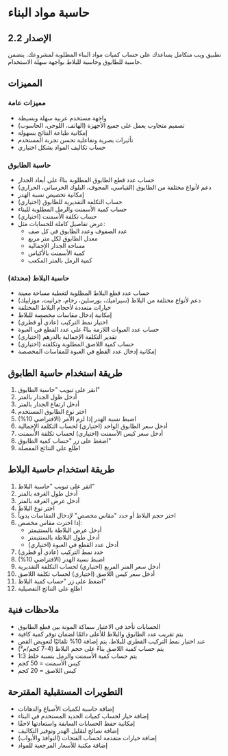 # حاسبة مواد البناء
## الإصدار 2.2

تطبيق ويب متكامل يساعدك على حساب كميات مواد البناء المطلوبة لمشروعك. يتضمن حاسبة للطابوق وحاسبة للبلاط بواجهة سهلة الاستخدام.

## المميزات

### مميزات عامة
- واجهة مستخدم عربية سهلة وبسيطة
- تصميم متجاوب يعمل على جميع الأجهزة (الهاتف، اللوحي، الحاسوب)
- إمكانية طباعة النتائج بسهولة
- تأثيرات بصرية وتفاعلية تحسن تجربة المستخدم
- حساب تكاليف المواد بشكل اختياري

### حاسبة الطابوق
- حساب عدد قطع الطابوق المطلوبة بناءً على أبعاد الجدار
- دعم لأنواع مختلفة من الطابوق (القياسي، المجوف، البلوك الخرساني، الحراري)
- إمكانية تخصيص نسبة الهدر
- حساب التكلفة التقديرية للطابوق (اختياري)
- حساب كمية الأسمنت والرمل المطلوبة للبناء
- حساب تكلفة الأسمنت (اختياري)
- عرض تفاصيل كاملة للحسابات مثل:
  - عدد الصفوف وعدد الطابوق في كل صف
  - معدل الطابوق لكل متر مربع
  - مساحة الجدار الإجمالية
  - كمية الأسمنت بالأكياس
  - كمية الرمل بالمتر المكعب

### حاسبة البلاط (محدثة)
- حساب عدد قطع البلاط المطلوبة لتغطية مساحة معينة
- دعم لأنواع مختلفة من البلاط (سيراميك، بورسلين، رخام، جرانيت، موزاييك)
- خيارات متعددة لأحجام البلاط المختلفة
- إمكانية إدخال مقاسات مخصصة للبلاط
- اختيار نمط التركيب (عادي أو قطري)
- حساب عدد العبوات اللازمة بناءً على عدد القطع في العبوة
- تقدير التكلفة الإجمالية بالدرهم (اختياري)
- حساب كمية اللاصق المطلوبة وتكلفته (اختياري)
- إمكانية إدخال عدد القطع في العبوة للمقاسات المخصصة

## طريقة استخدام حاسبة الطابوق

1. انقر على تبويب "حاسبة الطابوق"
2. أدخل طول الجدار بالمتر
3. أدخل ارتفاع الجدار بالمتر
4. اختر نوع الطابوق المستخدم
5. اضبط نسبة الهدر إذا لزم الأمر (الافتراضي 10%)
6. أدخل سعر الطابوق الواحد (اختياري) لحساب التكلفة الإجمالية
7. أدخل سعر كيس الأسمنت (اختياري) لحساب تكلفة الأسمنت
8. اضغط على زر "حساب كمية الطابوق"
9. اطلع على النتائج المفصلة

## طريقة استخدام حاسبة البلاط

1. انقر على تبويب "حاسبة البلاط"
2. أدخل طول الغرفة بالمتر
3. أدخل عرض الغرفة بالمتر
4. اختر نوع البلاط
5. اختر حجم البلاط أو حدد "مقاس مخصص" لإدخال المقاسات يدوياً
6. إذا اخترت مقاس مخصص:
   - أدخل عرض البلاطة بالسنتيمتر
   - أدخل طول البلاطة بالسنتيمتر
   - أدخل عدد القطع في العبوة (اختياري)
7. حدد نمط التركيب (عادي أو قطري)
8. اضبط نسبة الهدر (الافتراضي 10%)
9. أدخل سعر المتر المربع (اختياري) لحساب التكلفة التقديرية
10. أدخل سعر كيس اللاصق (اختياري) لحساب تكلفة اللاصق
11. اضغط على زر "حساب كمية البلاط"
12. اطلع على النتائج التفصيلية

## ملاحظات فنية

- الحسابات تأخذ في الاعتبار سماكة المونة بين قطع الطابوق
- يتم تقريب عدد الطابوق والبلاط للأعلى دائمًا لضمان توفر كمية كافية
- عند اختيار نمط التركيب القطري للبلاط، يتم إضافة 10% تلقائيًا لتعويض القص
- يتم حساب كمية اللاصق بناءً على حجم البلاط (4-7 كجم/م²)
- يتم حساب كمية الأسمنت والرمل بنسبة خلط 1:3
- كيس الأسمنت = 50 كجم
- كيس اللاصق = 20 كجم

## التطويرات المستقبلية المقترحة

- إضافة حاسبة لكميات الأصباغ والدهانات
- إضافة خيار لحساب كميات الحديد المستخدم في البناء
- إمكانية حفظ الحسابات السابقة واستعادتها لاحقًا
- إضافة نصائح لتقليل الهدر وتوفير التكاليف
- إضافة خيارات متقدمة لحساب الفتحات (النوافذ والأبواب)
- إضافة مكتبة للأسعار المرجعية للمواد 